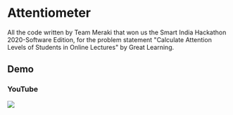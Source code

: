 # Attentiometer
 All the code written by Team Meraki that won us the Smart India Hackathon 2020-Software Edition, for the problem statement "Calculate Attention Levels of Students in Online Lectures" by Great Learning.
## Demo
### YouTube
[![](http://img.youtube.com/vi/068f2D8thHA/0.jpg)](http://www.youtube.com/watch?v=068f2D8thHA "")
